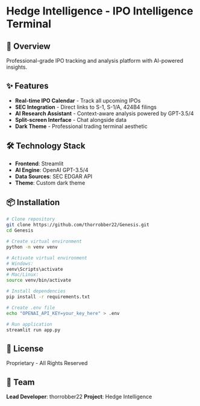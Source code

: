 # Hedge Intelligence - IPO Intelligence Terminal

## 🚀 Overview
Professional-grade IPO tracking and analysis platform with AI-powered insights.

## ✨ Features
- **Real-time IPO Calendar** - Track all upcoming IPOs
- **SEC Integration** - Direct links to S-1, S-1/A, 424B4 filings
- **AI Research Assistant** - Context-aware analysis powered by GPT-3.5/4
- **Split-screen Interface** - Chat alongside data
- **Dark Theme** - Professional trading terminal aesthetic

## 🛠️ Technology Stack
- **Frontend**: Streamlit
- **AI Engine**: OpenAI GPT-3.5/4
- **Data Sources**: SEC EDGAR API
- **Theme**: Custom dark theme

## 📦 Installation

```bash
# Clone repository
git clone https://github.com/thorrobber22/Genesis.git
cd Genesis

# Create virtual environment
python -m venv venv

# Activate virtual environment
# Windows:
venv\Scripts\activate
# Mac/Linux:
source venv/bin/activate

# Install dependencies
pip install -r requirements.txt

# Create .env file
echo "OPENAI_API_KEY=your_key_here" > .env

# Run application
streamlit run app.py
```

## 📄 License
Proprietary - All Rights Reserved

## 👥 Team
**Lead Developer**: thorrobber22
**Project**: Hedge Intelligence